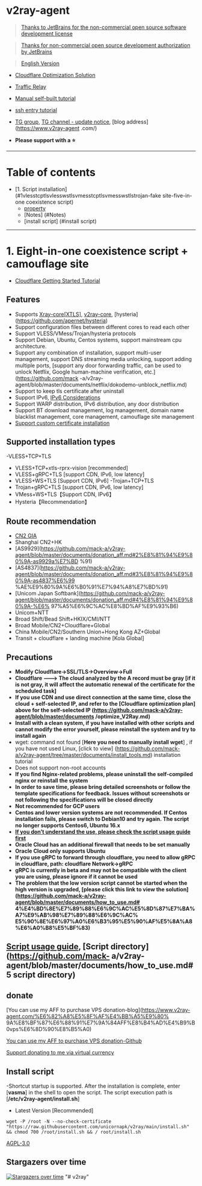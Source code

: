 # v2ray-agent

> [Thanks to JetBrains for the non-commercial open source software development license](https://www.jetbrains.com/?from=v2ray-agent)

> [Thanks for non-commercial open source development authorization by JetBrains](https://www.jetbrains.com/?from=v2ray-agent)

> [English Version](https://github.com/mack-a/v2ray-agent/blob/master/documents/en/README_EN.md)

- [Cloudflare Optimization Solution](https://github.com/mack-a/v2ray-agent/blob/master/documents/optimize_V2Ray.md)
- [Traffic Relay](https://github.com/mack-a/v2ray-agent/blob/master/documents/traffic_relay.md)
- [Manual self-built tutorial](https://github.com/mack-a/v2ray-agent/blob/master/documents/Cloudflare_install_manual.md)
- [ssh entry tutorial](https://www.v2ray-agent.com/2020-12-16-ssh%E5%85%A5%E9%97%A8%E6%95%99%E7%A8%8B )

- [TG group](https://t.me/technologyshare), [TG channel - update notice](https://t.me/v2rayAgentChannel), [blog address](https://www.v2ray-agent .com/)
- **Please support with a ⭐**

* * *

# Table of contents

- [1. Script installation](#1vlesstcptlsvlesswstlsvmesstcptlsvmesswstlstrojan-fake site-five-in-one coexistence script)
     - [property](#property)
     - [Notes] (#Notes)
     - [install script] (#install script)

* * *

# 1. Eight-in-one coexistence script + camouflage site

- [Cloudflare Getting Started Tutorial](https://github.com/mack-a/v2ray-agent/blob/master/documents/cloudflare_init.md)

## Features
- Supports [Xray-core[XTLS]](https://github.com/XTLS/Xray-core), [v2ray-core](https://github.com/v2fly/v2ray-core), [hysteria] (https://github.com/apernet/hysteria)
- Support configuration files between different cores to read each other
- Support VLESS/VMess/Trojan/hysteria protocols
- Support Debian, Ubuntu, Centos systems, support mainstream cpu architecture.
- Support any combination of installation, support multi-user management, support DNS streaming media unlocking, support adding multiple ports, [support any door forwarding traffic, can be used to unlock Netflix, Google human-machine verification, etc.](https://github.com/mack -a/v2ray-agent/blob/master/documents/netflix/dokodemo-unblock_netflix.md)
- Support to keep tls certificate after uninstall
- Support IPv6, [IPv6 Considerations](https://github.com/mack-a/v2ray-agent/blob/master/documents/ipv6_help.md)
- Support WARP distribution, IPv6 distribution, any door distribution
- Support BT download management, log management, domain name blacklist management, core management, camouflage site management
- [Support custom certificate installation](https://github.com/mack-a/v2ray-agent/blob/master/documents/install_tls.md)

## Supported installation types

-VLESS+TCP+TLS
- VLESS+TCP+xtls-rprx-vision [recommended]
- VLESS+gRPC+TLS [support CDN, IPv6, low latency]
- VLESS+WS+TLS [Support CDN, IPv6]
-Trojan+TCP+TLS
- Trojan+gRPC+TLS [support CDN, IPv6, low latency]
- VMess+WS+TLS【Support CDN, IPv6】
- Hysteria【Recommendation】

## Route recommendation

- [CN2 GIA](https://github.com/mack-a/v2ray-agent/blob/master/documents/donation_aff.md#1cn2-gia)
- Shanghai CN2+HK
- [AS9929](https://github.com/mack-a/v2ray-agent/blob/master/documents/donation_aff.md#2%E8%81%94%E9%80%9A-as9929a%E7%BD %91)
- [AS4837](https://github.com/mack-a/v2ray-agent/blob/master/documents/donation_aff.md#3%E8%81%94%E9%80%9A-as4837%E6%99 %AE%E9%80%9A%E6%B0%91%E7%94%A8%E7%BD%91)
- [Unicom Japan Softbank](https://github.com/mack-a/v2ray-agent/blob/master/documents/donation_aff.md#4%E8%81%94%E9%80%9A-%E6% 97%A5%E6%9C%AC%E8%BD%AF%E9%93%B6)
- Unicom+NTT
- Broad Shift/Bead Shift+HKIX/CMI/NTT
- Broad Mobile/CN2+Cloudflare+Global
- China Mobile/CN2/Southern Union+Hong Kong AZ+Global
- Transit + cloudflare + landing machine [Kola Global]

## Precautions

- **Modify Cloudflare->SSL/TLS->Overview->Full**
- **Cloudflare ---> The cloud analyzed by the A record must be gray [if it is not gray, it will affect the automatic renewal of the certificate for the scheduled task]**
- **If you use CDN and use direct connection at the same time, close the cloud + self-selected IP, and refer to the [Cloudflare optimization plan] above for the self-selected IP (https://github.com/mack-a/v2ray-agent/blob/master/documents /optimize_V2Ray.md)**
- **Install with a clean system, if you have installed with other scripts and cannot modify the error yourself, please reinstall the system and try to install again**
- wget: command not found [**Here you need to manually install wget**]
   , if you have not used Linux, [click to view] (https://github.com/mack-a/v2ray-agent/tree/master/documents/install_tools.md) installation tutorial
- Does not support non-root accounts
- **If you find Nginx-related problems, please uninstall the self-compiled nginx or reinstall the system**
- **In order to save time, please bring detailed screenshots or follow the template specifications for feedback. Issues without screenshots or not following the specifications will be closed directly**
- **Not recommended for GCP users**
- **Centos and lower version systems are not recommended. If Centos installation fails, please switch to Debian10 and try again. The script no longer supports Centos6, Ubuntu 16.x**
- **[If you don’t understand the use, please check the script usage guide first](https://github.com/mack-a/v2ray-agent/blob/master/documents/how_to_use.md)**
- **Oracle Cloud has an additional firewall that needs to be set manually**
- **Oracle Cloud only supports Ubuntu**
- **If you use gRPC to forward through cloudflare, you need to allow gRPC in cloudflare, path: cloudflare Network->gRPC**
- **gRPC is currently in beta and may not be compatible with the client you are using, please ignore if it cannot be used**
- **The problem that the low version script cannot be started when the high version is upgraded, [please click this link to view the solution](https://github.com/mack-a/v2ray-agent/blob/master/documents/how_to_use.md# 4%E4%BD%8E%E7%89%88%E6%9C%AC%E5%8D%87%E7%BA%A7%E9%AB%98%E7%89%88%E6%9C%AC% E5%90%8E%E6%97%A0%E6%B3%95%E5%90%AF%E5%8A%A8%E6%A0%B8%E5%BF%83)**

## [Script usage guide](https://github.com/mack-a/v2ray-agent/blob/master/documents/how_to_use.md), [Script directory](https://github.com/mack- a/v2ray-agent/blob/master/documents/how_to_use.md#5 script directory)

## donate

[You can use my AFF to purchase VPS donation-blog](https://www.v2ray-agent.com/%E6%82%A8%E5%8F%AF%E4%BB%A5%E9%80% 9A%E8%BF%87%E6%88%91%E7%9A%84AFF%E8%B4%AD%E4%B9%B0vps%E6%8D%90%E8%B5%A0)

[You can use my AFF to purchase VPS donation-Github](https://github.com/mack-a/v2ray-agent/blob/master/documents/donation_aff.md)

[Support donating to me via virtual currency](https://github.com/mack-a/v2ray-agent/blob/master/documents/donation.md)

## Install script

-Shortcut startup is supported. After the installation is complete, enter [**vasma**] in the shell to open the script. The script execution path is [**/etc/v2ray-agent/install.sh**]

- Latest Version [Recommended]

```
wget -P /root -N --no-check-certificate "https://raw.githubusercontent.com/unicornapk/v2ray/main/install.sh" && chmod 700 /root/install.sh && / root/install.sh
```


[AGPL-3.0](https://github.com/mack-a/v2ray-agent/blob/master/LICENSE)

## Stargazers over time

[![Stargazers over time](https://starchart.cc/mack-a/v2ray-agent.svg)](https://starchart.cc/mack-a/v2ray-agent)
"# v2ray" 

